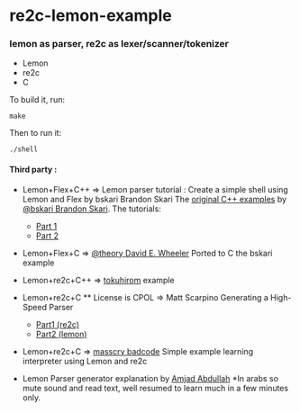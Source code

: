 # re2c-lemon-example

### lemon as parser, re2c as lexer/scanner/tokenizer

* Lemon
* re2c
* C

To build it, run:

    make

Then to run it:

    ./shell



#### Third party :

* Lemon+Flex+C++ => Lemon parser tutorial : Create a simple shell using Lemon and Flex by bskari Brandon Skari
    The [original C++ examples](https://github.com/bskari/lemon-parser-tutorial)
by [@bskari Brandon Skari](https://github.com/bskari).
    The tutorials:
    * [Part 1](http://brskari.wordpress.com/2012/04/29/writing-a-basic-shell-using-flex-and-lemon-part-1/)
    * [Part 2](http://brskari.wordpress.com/2012/04/30/writing-a-simple-shell-using-flex-and-lemon-part-2/) 

* Lemon+Flex+C => [@theory David E. Wheeler](https://github.com/theory) Ported to C the bskari example

* Lemon+re2c+C++ => [tokuhirom](https://github.com/tokuhirom/re2c-lemon-tutorial) example

* Lemon+re2c+C ** License is CPOL => Matt Scarpino Generating a High-Speed Parser 
    * [Part1 (re2c)](https://www.codeproject.com/Articles/1035799/Generating-a-High-Speed-Parser-Part-re-c?display=Print)
    * [Part2 (lemon)](https://www.codeproject.com/Articles/1056460/Generating-a-High-Speed-Parser-Part-Lemon)

* Lemon+re2c+C => [masscry badcode](https://github.com/masscry/badcode) Simple example learning interpreter using Lemon and re2c

* Lemon Parser generator explanation by [Amjad Abdullah](https://www.youtube.com/channel/UCsH233Xh1gOfgRExYzMofZg) *In arabs so mute sound and read text, well resumed to learn much in a few minutes only.
